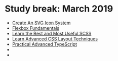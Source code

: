 # Study break: March 2019

- [Create An SVG Icon System](https://egghead.io/courses/create-an-svg-icon-system)
- [Flexbox Fundamentals](https://egghead.io/lessons/flexbox-using-flexbox-in-websites-and-applications)
- [Learn the Best and Most Useful SCSS](https://egghead.io/lessons/css-write-custom-functions-with-the-scss-function-directive)
- [Learn Advanced CSS Layout Techniques](https://egghead.io/lessons/css-control-image-aspect-ratio-using-css)
- [Practical Advanced TypeScript](https://egghead.io/courses/practical-advanced-typescript)
- []()
- []()
